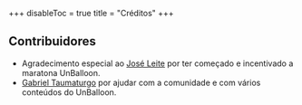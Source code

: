 +++
disableToc = true
title = "Créditos"
+++

## Contribuidores

- Agradecimento especial ao [José Leite](https://github.com/joseleite19) por ter começado e incentivado a maratona UnBalloon.
- [Gabriel Taumaturgo](https://github.com/GTaumaturgo) por ajudar com a comunidade e com vários conteúdos do UnBalloon.